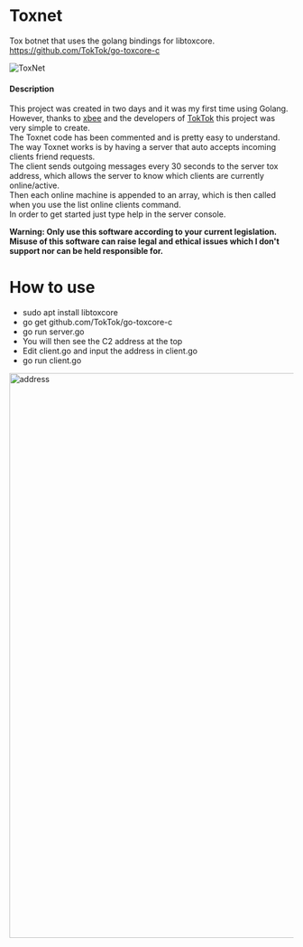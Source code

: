 # Toxnet

Tox botnet that uses the golang bindings for libtoxcore.  
https://github.com/TokTok/go-toxcore-c

![ToxNet](https://i.imgur.com/eoDjqMb.png?raw=true)

#### Description
This project was created in two days and it was my first time using Golang.  
However, thanks to [xbee](https://github.com/xbee) and the developers of [TokTok](https://github.com/TokTok) this project was very simple to create.  
The Toxnet code has been commented and is pretty easy to understand.  
The way Toxnet works is by having a server that auto accepts incoming clients friend requests.  
The client sends outgoing messages every 30 seconds to the server tox address, which allows the server to know which clients are currently online/active.  
Then each online machine is appended to an array, which is then called when you use the list online clients command.  
In order to get started just type help in the server console.

__Warning: Only use this software according to your current legislation. Misuse of this software can raise legal and ethical issues which I don't support nor can be held responsible for.__

How to use
==========
* sudo apt install libtoxcore
* go get github.com/TokTok/go-toxcore-c
* go run server.go
* You will then see the C2 address at the top
* Edit client.go and input the address in client.go
* go run client.go
<img src="https://i.imgur.com/M4rURRO.png" alt="address" width="1000" height="auto">
